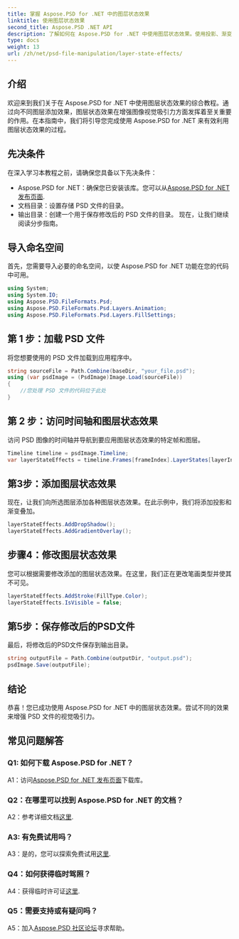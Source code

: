 ```yaml
---
title: 掌握 Aspose.PSD for .NET 中的图层状态效果
linktitle: 使用图层状态效果
second_title: Aspose.PSD .NET API
description: 了解如何在 Aspose.PSD for .NET 中使用图层状态效果。使用投影、渐变叠加等增强您的 PSD 文件。简单的教程指南。
type: docs
weight: 13
url: /zh/net/psd-file-manipulation/layer-state-effects/
---
```

## 介绍
欢迎来到我们关于在 Aspose.PSD for .NET 中使用图层状态效果的综合教程。通过向不同图层添加效果，图层状态效果在增强图像视觉吸引力方面发挥着至关重要的作用。在本指南中，我们将引导您完成使用 Aspose.PSD for .NET 来有效利用图层状态效果的过程。
## 先决条件
在深入学习本教程之前，请确保您具备以下先决条件：
-  Aspose.PSD for .NET：确保您已安装该库。您可以从[Aspose.PSD for .NET 发布页面](https://releases.aspose.com/psd/net/).
- 文档目录：设置存储 PSD 文件的目录。
- 输出目录：创建一个用于保存修改后的 PSD 文件的目录。
现在，让我们继续阅读分步指南。
## 导入命名空间
首先，您需要导入必要的命名空间，以使 Aspose.PSD for .NET 功能在您的代码中可用。
```csharp
using System;
using System.IO;
using Aspose.PSD.FileFormats.Psd;
using Aspose.PSD.FileFormats.Psd.Layers.Animation;
using Aspose.PSD.FileFormats.Psd.Layers.FillSettings;
```
## 第 1 步：加载 PSD 文件
将您想要使用的 PSD 文件加载到应用程序中。
```csharp
string sourceFile = Path.Combine(baseDir, "your_file.psd");
using (var psdImage = (PsdImage)Image.Load(sourceFile))
{
    //您处理 PSD 文件的代码位于此处
}
```
## 第 2 步：访问时间轴和图层状态效果
访问 PSD 图像的时间轴并导航到要应用图层状态效果的特定帧和图层。
```csharp
Timeline timeline = psdImage.Timeline;
var layerStateEffects = timeline.Frames[frameIndex].LayerStates[layerIndex].StateEffects;
```
## 第3步：添加图层状态效果
现在，让我们向所选图层添加各种图层状态效果。在此示例中，我们将添加投影和渐变叠加。
```csharp
layerStateEffects.AddDropShadow();
layerStateEffects.AddGradientOverlay();
```
## 步骤4：修改图层状态效果
您可以根据需要修改添加的图层状态效果。在这里，我们正在更改笔画类型并使其不可见。
```csharp
layerStateEffects.AddStroke(FillType.Color);
layerStateEffects.IsVisible = false;
```
## 第5步：保存修改后的PSD文件
最后，将修改后的PSD文件保存到输出目录。
```csharp
string outputFile = Path.Combine(outputDir, "output.psd");
psdImage.Save(outputFile);
```
## 结论

恭喜！您已成功使用 Aspose.PSD for .NET 中的图层状态效果。尝试不同的效果来增强 PSD 文件的视觉吸引力。

## 常见问题解答

### Q1: 如何下载 Aspose.PSD for .NET？

 A1：访问[Aspose.PSD for .NET 发布页面](https://releases.aspose.com/psd/net/)下载库。

### Q2：在哪里可以找到 Aspose.PSD for .NET 的文档？

A2：参考详细文档[这里](https://reference.aspose.com/psd/net/).

### A3: 有免费试用吗？

 A3：是的，您可以探索免费试用[这里](https://releases.aspose.com/).

### Q4：如何获得临时驾照？

 A4：获得临时许可证[这里](https://purchase.aspose.com/temporary-license/).

### Q5：需要支持或有疑问吗？

 A5：加入[Aspose.PSD 社区论坛](https://forum.aspose.com/c/psd/34)寻求帮助。